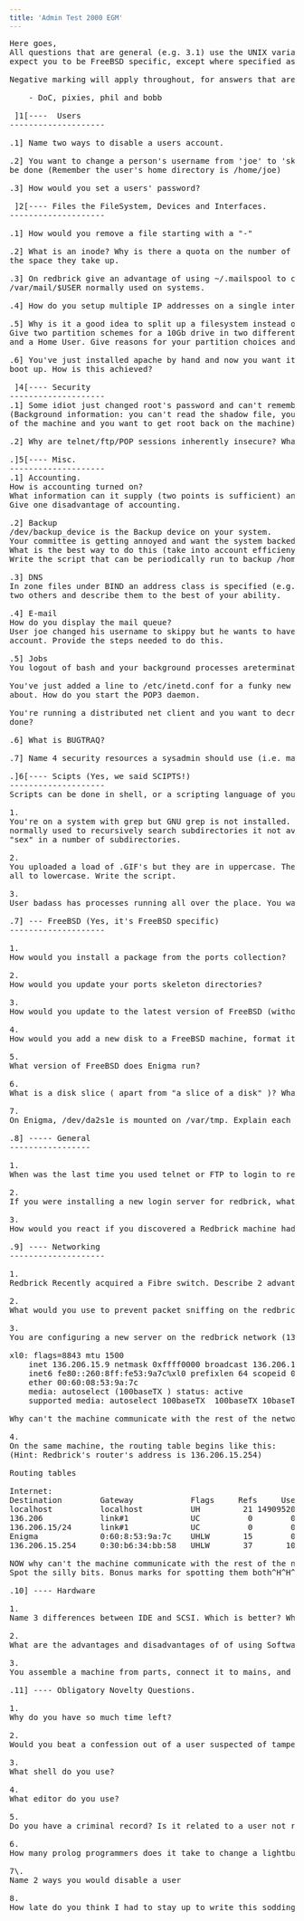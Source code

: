 ```yaml
---
title: 'Admin Test 2000 EGM'
---
```


<pre>Here goes,
All questions that are general (e.g. 3.1) use the UNIX variant OS of your choice, we don't 
expect you to be FreeBSD specific, except where specified as "on redbrick", or in the FreeBSD section. A right answer for your OS will do fine.

Negative marking will apply throughout, for answers that are very blatantly incorrect or demonstrate incompetence.

	- DoC, pixies, phil and bobb

 ]1[----  Users 
--------------------

.1] Name two ways to disable a users account.

.2] You want to change a person's username from 'joe' to 'skippy'. Describe how this process would
be done (Remember the user's home directory is /home/joe)

.3] How would you set a users' password?

 ]2[---- Files the FileSystem, Devices and Interfaces.
--------------------

.1] How would you remove a file starting with a "-"

.2] What is an inode? Why is there a quota on the number of a files a user can have as well as 
the space they take up.

.3] On redbrick give an advantage of using ~/.mailspool to collect mail, instead of the traditional
/var/mail/$USER normally used on systems.

.4] How do you setup multiple IP addresses on a single interface?

.5] Why is it a good idea to split up a filesystem instead of having one big root partition?
Give two partition schemes for a 10Gb drive in two different situations (e.g. a Shell account provider,
and a Home User. Give reasons for your partition choices and their sizes)

.6] You've just installed apache by hand and now you want it to startup by default every time you 
boot up. How is this achieved?

 ]4[---- Security
--------------------
.1] Some idiot just changed root's password and can't remember it How do you get root back?
(Background information: you can't read the shadow file, you're in front
of the machine and you want to get root back on the machine). 

.2] Why are telnet/ftp/POP sessions inherently insecure? What can be done to resolve this?

.]5[---- Misc.
--------------------
.1] Accounting.
How is accounting turned on?
What information can it supply (two points is sufficient) and how do you retrieve this information?
Give one disadvantage of accounting.

.2] Backup
/dev/backup_device is the Backup device on your system.
Your committee is getting annoyed and want the system backed up every week. 
What is the best way to do this (take into account efficieny) and give a reason.
Write the script that can be periodically run to backup /home onto /dev/backup_device.

.3] DNS
In zone files under BIND an address class is specified (e.g. PTR is a domain name pointer). Name 
two others and describe them to the best of your ability.

.4] E-mail
How do you display the mail queue?
User joe changed his username to skippy but he wants to have his mail to joe forwarded to his new
account. Provide the steps needed to do this.

.5] Jobs
You logout of bash and your background processes areterminating. How you would stop this?

You've just added a line to /etc/inetd.conf for a funky new pop3 daemon your friend Jimmy told you
about. How do you start the POP3 daemon.

You're running a distributed net client and you want to decrease it's process priority. How is this 
done?

.6] What is BUGTRAQ?

.7] Name 4 security resources a sysadmin should use (i.e. mailing lists, newsgroups etc.)

.]6[---- Scipts (Yes, we said SCIPTS!)
--------------------
Scripts can be done in shell, or a scripting language of your choice.

1.
You're on a system with grep but GNU grep is not installed. This means the "-r" option which is 
normally used to recursively search subdirectories it not available. You want to write a script to search for 
"sex" in a number of subdirectories.

2.
You uploaded a load of .GIF's but they are in uppercase. There's 200 of them and you want to convert them
all to lowercase. Write the script.

3.
User badass has processes running all over the place. You want to kill all of them. How would you do that?

.7] --- FreeBSD (Yes, it's FreeBSD specific)
--------------------

1.
How would you install a package from the ports collection?

2.
How would you update your ports skeleton directories?

3.
How would you update to the latest version of FreeBSD (without a CD!)

4.
How would you add a new disk to a FreeBSD machine, format it to DOS format, and mount it as /mp3z ?

5.
What version of FreeBSD does Enigma run?

6.
What is a disk slice ( apart from "a slice of a disk" )? What are the advantages of them over normal partitioning schemes?

7.
On Enigma, /dev/da2s1e is mounted on /var/tmp. Explain each part of that device name.

.8] ----- General
-----------------

1.
When was the last time you used telnet or FTP to login to redbrick? Why?

2.
If you were installing a new login server for redbrick, what OS would you install (specify a distro, if linux). Why? Apart from Windows, which OS would you NOT install. Why?

3.
How would you react if you discovered a Redbrick machine had had its root account compromised? Why? What would be the VERY first thing you would do? Why?

.9] ---- Networking
--------------------

1.
Redbrick Recently acquired a Fibre switch. Describe 2 advantages of using one of these instead of a normal hub (and no, it having more ports doesnt count).

2.
What would you use to prevent packet sniffing on the redbrick network? Is it long, and does it have a nail through it?

3.
You are configuring a new server on the redbrick network (136.206.15.0/24). You think you have it all fine and dandy. the output from 'ifconfig xl0' looks like this:

xl0: flags=8843 mtu 1500
	inet 136.206.15.9 netmask 0xffff0000 broadcast 136.206.15.255
	inet6 fe80::260:8ff:fe53:9a7c%xl0 prefixlen 64 scopeid 0x1 
	ether 00:60:08:53:9a:7c 
	media: autoselect (100baseTX ) status: active
	supported media: autoselect 100baseTX  100baseTX 10baseT/UTP  10baseT/UTP 100baseTX 

Why can't the machine communicate with the rest of the network?

4.
On the same machine, the routing table begins like this:
(Hint: Redbrick's router's address is 136.206.15.254)

Routing tables

Internet:
Destination        Gateway            Flags     Refs     Use     Netif Expire
localhost          localhost          UH         21 14909520      lo0
136.206            link#1             UC          0        0      xl0 =>
136.206.15/24      link#1             UC          0        0      xl0 =>
Enigma             0:60:8:53:9a:7c    UHLW       15        0      xl0
136.206.15.254     0:30:b6:34:bb:58   UHLW       37       10      xl0    956

NOW why can't the machine communicate with the rest of the network?
Spot the silly bits. Bonus marks for spotting them both^H^H^H^Hall.

.10] ---- Hardware

1.
Name 3 differences between IDE and SCSI. Which is better? Why?

2.
What are the advantages and disadvantages of of using Software RAID rather than hardware RAID?

3.
You assemble a machine from parts, connect it to mains, and power it on. Nothing happens. What would you check first? Why?

.11] ---- Obligatory Novelty Questions.

1.
Why do you have so much time left?

2.
Would you beat a confession out of a user suspected of tampering with the system? Would you enjoy it?

3.
What shell do you use?

4.
What editor do you use?

5.
Do you have a criminal record? Is it related to a user not reading the manual?

6.
How many prolog programmers does it take to change a lightbulb?

7\. 
Name 2 ways you would disable a user

8.
How late do you think I had to stay up to write this sodding thing, you ungrateful wankers?

</pre>